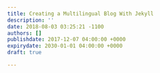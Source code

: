 ```yaml
---
title: Creating a Multilingual Blog With Jekyll
description: ''
date: 2018-08-03 03:25:21 -1100
authors: []
publishdate: 2017-12-07 04:00:00 +0000
expirydate: 2030-01-01 04:00:00 +0000
draft: true

---
```

